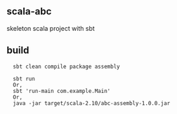 ## scala-abc

skeleton scala project with sbt

## build

      sbt clean compile package assembly

      sbt run
      Or,
      sbt 'run-main com.example.Main'
      Or,
      java -jar target/scala-2.10/abc-assembly-1.0.0.jar

